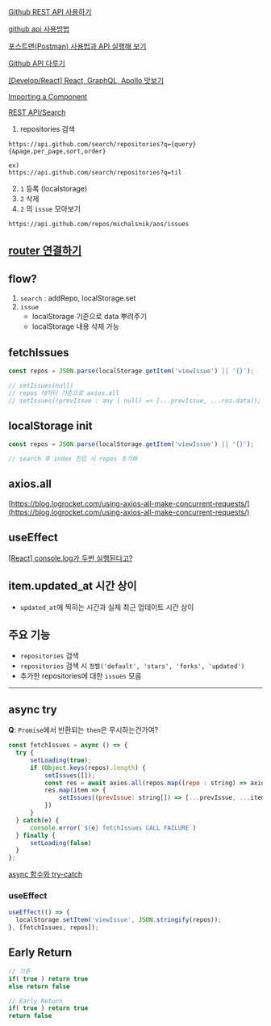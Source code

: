 [Github REST API 사용하기](https://shanepark.tistory.com/146)

[github api 사용방법](https://taetaetae.github.io/2017/03/02/github-api/)

[포스트맨(Postman) 사용법과 API 실행해 보기](https://binit.tistory.com/17)

[Github API 다루기](https://velog.io/@kusdsuna/Github-API-%EB%8B%A4%EB%A3%A8%EA%B8%B0)

[[Develop/React] React, GraphQL, Apollo 맛보기](https://hoons-up.tistory.com/54)

[Importing a Component](https://create-react-app.dev/docs/importing-a-component/#absolute-imports)

[REST API/Search](https://docs.github.com/en/rest/search#search-repositories)

1. repositories 검색
```
https://api.github.com/search/repositories?q={query}{&page,per_page,sort,order}

ex)
https://api.github.com/search/repositories?q=til
```

2. `1` 등록 (localstorage)
3. `2` 삭제
4. `2` 의 `issue` 모아보기
```
https://api.github.com/repos/michalsnik/aos/issues
```

## [router 연결하기](https://han-py.tistory.com/445)

## flow?

1. `search` : addRepo, localStorage.set
2. `issue` 
    - localStorage 기준으로 data 뿌려주기
    - localStorage 내용 삭제 가능

## fetchIssues

```js
const repos = JSON.parse(localStorage.getItem('viewIssue') || '{}');

// setIssues(null)
// repos 데이터 기준으로 axios.all
// setIssues((prevIssue : any | null) => [...prevIssue, ...res.data]);
```

## localStorage init

```js
const repos = JSON.parse(localStorage.getItem('viewIssue') || '{}');

// search 후 index 진입 시 repos 초기화
```

## axios.all

[https://blog.logrocket.com/using-axios-all-make-concurrent-requests/](https://blog.logrocket.com/using-axios-all-make-concurrent-requests/)

## useEffect

[[React] console.log가 두번 실행된다고?](https://velog.io/@hyes-y-tag/React-useEffect%EA%B0%80-%EB%91%90%EB%B2%88-%EC%8B%A4%ED%96%89%EB%90%9C%EB%8B%A4%EA%B3%A0)

## item.updated_at 시간 상이
- `updated_at`에 찍히는 시간과 실제 최근 업데이트 시간 상이

## 주요 기능
- `repositories` 검색
- `repositories` 검색 시 `정렬('default', 'stars', 'forks', 'updated')`
- 추가한 repositories에 대한 `issues` 모음

--- 

## async try
**Q**: `Promise`에서 반환되는 `then`은 무시하는건가여?
```js
const fetchIssues = async () => {
  try {
      setLoading(true);
      if (Object.keys(repos).length) {
          setIssues([]);
          const res = await axios.all(repos.map((repo : string) => axios.get(`${repo}/issues`)))
          res.map(item => {
              setIssues((prevIssue: string[]) => [...prevIssue, ...item.data]);
          })
      }
  } catch(e) {
      console.error(`${e} fetchIssues CALL FAILURE`)
  } finally {
      setLoading(false)
  }
};
```
[async 함수와 try-catch](https://velog.io/@vraimentres/async-%ED%95%A8%EC%88%98%EC%99%80-try-catch)

### useEffect

```js
useEffect(() => {
  localStorage.setItem('viewIssue', JSON.stringify(repos));
}, [fetchIssues, repos]);
```

## Early Return

```js
// 기존
if( true ) return true
else return false

// Early Return
if( true ) return true
return false
```
